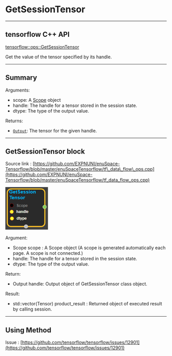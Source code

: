 # GetSessionTensor

---

## tensorflow C++ API

[tensorflow::ops::GetSessionTensor](https://www.tensorflow.org/api_docs/cc/class/tensorflow/ops/get-session-tensor)

Get the value of the tensor specified by its handle.

---

## Summary

Arguments:

* scope: A [Scope](https://www.tensorflow.org/api_docs/cc/class/tensorflow/scope.html#classtensorflow_1_1_scope) object
* handle: The handle for a tensor stored in the session state.
* dtype: The type of the output value.

Returns:

* [`Output`](https://www.tensorflow.org/api_docs/cc/class/tensorflow/output.html#classtensorflow_1_1_output): The tensor for the given handle.

---

## GetSessionTensor block

Source link : [https://github.com/EXPNUNI/enuSpace-Tensorflow/blob/master/enuSpaceTensorflow/tf\_data\_flow\_ops.cpp](https://github.com/EXPNUNI/enuSpace-Tensorflow/blob/master/enuSpaceTensorflow/tf_data_flow_ops.cpp)

![](/assets/dataflow_getsessiontensor_symbol.png)

Argument:

* Scope scope : A Scope object \(A scope is generated automatically each page. A scope is not connected.\)
* handle: The handle for a tensor stored in the session state.
* dtype: The type of the output value.

Return:

* Output handle: Output object of GetSessionTensor class object.

Result:

* std::vector\(Tensor\) product\_result : Returned object of executed result by calling session.

---

## Using Method

Issue : [https://github.com/tensorflow/tensorflow/issues/12901](https://github.com/tensorflow/tensorflow/issues/12901)

